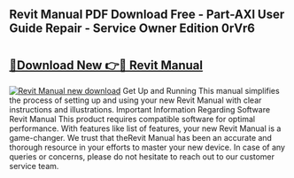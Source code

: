 ## Revit Manual PDF Download Free - Part-AXl User Guide Repair - Service Owner Edition 0rVr6

# <h2><a href="http://bc9787.oget.top/?id=Revit+Manual">🔗Download New 👉🔴 Revit Manual</a></h2>

[![Revit Manual new download](https://i.imgur.com/5g1atiW.png)](http://bc9787.oget.top/?id=Revit+Manual)
Get Up and Running This manual simplifies the process of setting up and using your new Revit Manual with clear instructions and illustrations. Important Information Regarding Software Revit Manual This product requires compatible software for optimal performance. With features like list of features, your new Revit Manual is a game-changer. We trust that theRevit Manual has been an accurate and thorough resource in your efforts to master your new device. In case of any queries or concerns, please do not hesitate to reach out to our customer service team.
